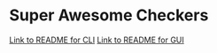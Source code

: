 # Super Awesome Checkers

[Link to README for CLI](code/CLI/README.md)
[Link to README for GUI](code/GUI/README.md)
